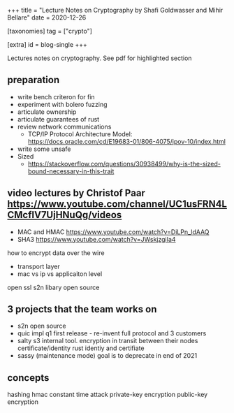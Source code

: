 +++
title = "Lecture Notes on Cryptography by Shafi Goldwasser and Mihir Bellare"
date = 2020-12-26


[taxonomies]
tag = ["crypto"]

[extra]
id = blog-single
+++

Lectures notes on cryptography. See pdf for highlighted section
<!-- more -->


## preparation
- write bench criteron for fin
- experiment with bolero fuzzing
- articulate ownership
- articulate guarantees of rust
- review network communications
  - TCP/IP Protocol Architecture Model: https://docs.oracle.com/cd/E19683-01/806-4075/ipov-10/index.html
- write some unsafe
- Sized
  - https://stackoverflow.com/questions/30938499/why-is-the-sized-bound-necessary-in-this-trait


## video lectures by Christof Paar https://www.youtube.com/channel/UC1usFRN4LCMcfIV7UjHNuQg/videos
- MAC and HMAC https://www.youtube.com/watch?v=DiLPn_ldAAQ
- SHA3 https://www.youtube.com/watch?v=JWskjzgiIa4

how to encrypt data over the wire
- transport layer
- mac vs ip vs applicaiton level

open ssl
s2n libary
open source

## 3 projects that the team works on
- s2n
    open source
- quic impl
    q1 first release - re-invent full protocol and 3 customers
- salty
    s3 internal tool. encryption in transit between their nodes
    certificate/identity
    rust
    identiy and certifiate
- sassy (maintenance mode)
    goal is to deprecate in end of 2021


## concepts
hashing
hmac
constant time attack
private-key encryption
public-key encryption
